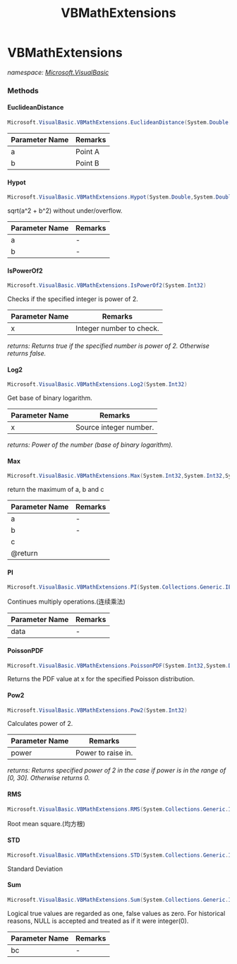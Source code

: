 ﻿---
title: VBMathExtensions
---

# VBMathExtensions
_namespace: [Microsoft.VisualBasic](N-Microsoft.VisualBasic.html)_





### Methods

#### EuclideanDistance
```csharp
Microsoft.VisualBasic.VBMathExtensions.EuclideanDistance(System.Double[],System.Double[])
```


|Parameter Name|Remarks|
|--------------|-------|
|a|Point A|
|b|Point B|


#### Hypot
```csharp
Microsoft.VisualBasic.VBMathExtensions.Hypot(System.Double,System.Double)
```
sqrt(a^2 + b^2) without under/overflow.

|Parameter Name|Remarks|
|--------------|-------|
|a|-|
|b|-|


#### IsPowerOf2
```csharp
Microsoft.VisualBasic.VBMathExtensions.IsPowerOf2(System.Int32)
```
Checks if the specified integer is power of 2.

|Parameter Name|Remarks|
|--------------|-------|
|x|Integer number to check.|

_returns: Returns true if the specified number is power of 2.
 Otherwise returns false._

#### Log2
```csharp
Microsoft.VisualBasic.VBMathExtensions.Log2(System.Int32)
```
Get base of binary logarithm.

|Parameter Name|Remarks|
|--------------|-------|
|x|Source integer number.|

_returns: Power of the number (base of binary logarithm)._

#### Max
```csharp
Microsoft.VisualBasic.VBMathExtensions.Max(System.Int32,System.Int32,System.Int32)
```
return the maximum of a, b and c

|Parameter Name|Remarks|
|--------------|-------|
|a|-|
|b|-|
|c|
 @return |


#### PI
```csharp
Microsoft.VisualBasic.VBMathExtensions.PI(System.Collections.Generic.IEnumerable{System.Double})
```
Continues multiply operations.(连续乘法)

|Parameter Name|Remarks|
|--------------|-------|
|data|-|


#### PoissonPDF
```csharp
Microsoft.VisualBasic.VBMathExtensions.PoissonPDF(System.Int32,System.Double)
```
Returns the PDF value at x for the specified Poisson distribution.

#### Pow2
```csharp
Microsoft.VisualBasic.VBMathExtensions.Pow2(System.Int32)
```
Calculates power of 2.

|Parameter Name|Remarks|
|--------------|-------|
|power|Power to raise in.|

_returns: Returns specified power of 2 in the case if power is in the range of
 [0, 30]. Otherwise returns 0._

#### RMS
```csharp
Microsoft.VisualBasic.VBMathExtensions.RMS(System.Collections.Generic.IEnumerable{System.Double})
```
Root mean square.(均方根)

#### STD
```csharp
Microsoft.VisualBasic.VBMathExtensions.STD(System.Collections.Generic.IEnumerable{System.Single})
```
Standard Deviation

#### Sum
```csharp
Microsoft.VisualBasic.VBMathExtensions.Sum(System.Collections.Generic.IEnumerable{System.Boolean})
```
Logical true values are regarded as one, false values as zero. For historical reasons, NULL is accepted and treated as if it were integer(0).

|Parameter Name|Remarks|
|--------------|-------|
|bc|-|




